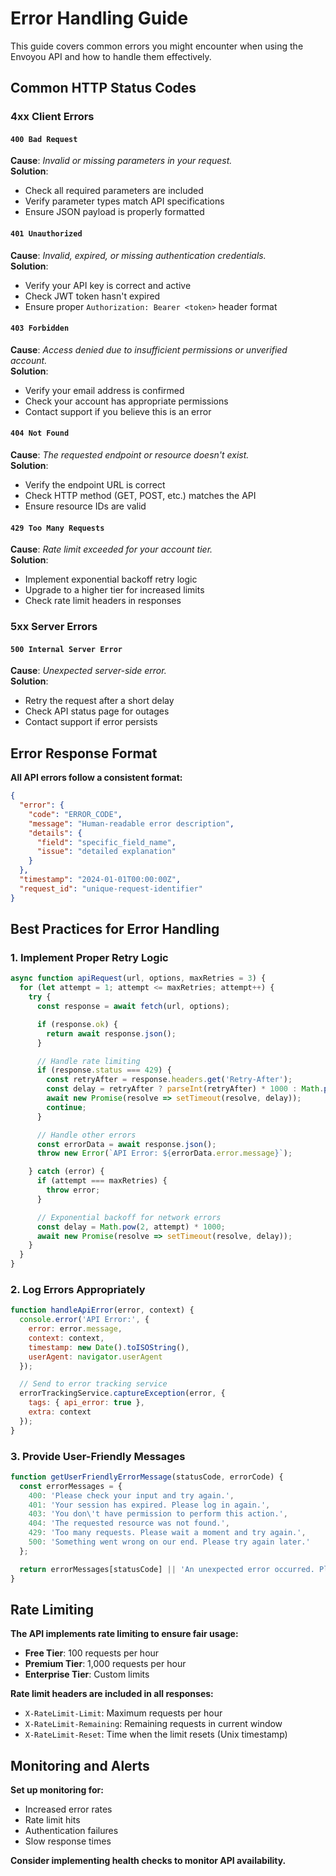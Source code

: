 # Error Handling Guide

This guide covers common errors you might encounter when using the Envoyou API and how to handle them effectively.

## Common HTTP Status Codes

### 4xx Client Errors

#### `400 Bad Request`
**Cause**: *Invalid or missing parameters in your request.*  
**Solution**:
- Check all required parameters are included
- Verify parameter types match API specifications
- Ensure JSON payload is properly formatted

#### `401 Unauthorized`
**Cause**: *Invalid, expired, or missing authentication credentials.*  
**Solution**:
- Verify your API key is correct and active
- Check JWT token hasn't expired
- Ensure proper `Authorization: Bearer <token>` header format

#### `403 Forbidden`
**Cause**: *Access denied due to insufficient permissions or unverified account.*  
**Solution**:
- Verify your email address is confirmed
- Check your account has appropriate permissions
- Contact support if you believe this is an error

#### `404 Not Found`
**Cause**: *The requested endpoint or resource doesn't exist.*  
**Solution**:
- Verify the endpoint URL is correct
- Check HTTP method (GET, POST, etc.) matches the API
- Ensure resource IDs are valid

#### `429 Too Many Requests`
**Cause**: *Rate limit exceeded for your account tier.*  
**Solution**:
- Implement exponential backoff retry logic
- Upgrade to a higher tier for increased limits
- Check rate limit headers in responses

### 5xx Server Errors

#### `500 Internal Server Error`
**Cause**: *Unexpected server-side error.*  
**Solution**:
- Retry the request after a short delay
- Check API status page for outages
- Contact support if error persists

## Error Response Format

**All API errors follow a consistent format:**

```json
{
  "error": {
    "code": "ERROR_CODE",
    "message": "Human-readable error description",
    "details": {
      "field": "specific_field_name",
      "issue": "detailed explanation"
    }
  },
  "timestamp": "2024-01-01T00:00:00Z",
  "request_id": "unique-request-identifier"
}
```

## Best Practices for Error Handling

### 1. Implement Proper Retry Logic

```javascript
async function apiRequest(url, options, maxRetries = 3) {
  for (let attempt = 1; attempt <= maxRetries; attempt++) {
    try {
      const response = await fetch(url, options);

      if (response.ok) {
        return await response.json();
      }

      // Handle rate limiting
      if (response.status === 429) {
        const retryAfter = response.headers.get('Retry-After');
        const delay = retryAfter ? parseInt(retryAfter) * 1000 : Math.pow(2, attempt) * 1000;
        await new Promise(resolve => setTimeout(resolve, delay));
        continue;
      }

      // Handle other errors
      const errorData = await response.json();
      throw new Error(`API Error: ${errorData.error.message}`);

    } catch (error) {
      if (attempt === maxRetries) {
        throw error;
      }

      // Exponential backoff for network errors
      const delay = Math.pow(2, attempt) * 1000;
      await new Promise(resolve => setTimeout(resolve, delay));
    }
  }
}
```

### 2. Log Errors Appropriately

```javascript
function handleApiError(error, context) {
  console.error('API Error:', {
    error: error.message,
    context: context,
    timestamp: new Date().toISOString(),
    userAgent: navigator.userAgent
  });

  // Send to error tracking service
  errorTrackingService.captureException(error, {
    tags: { api_error: true },
    extra: context
  });
}
```

### 3. Provide User-Friendly Messages

```javascript
function getUserFriendlyErrorMessage(statusCode, errorCode) {
  const errorMessages = {
    400: 'Please check your input and try again.',
    401: 'Your session has expired. Please log in again.',
    403: 'You don\'t have permission to perform this action.',
    404: 'The requested resource was not found.',
    429: 'Too many requests. Please wait a moment and try again.',
    500: 'Something went wrong on our end. Please try again later.'
  };

  return errorMessages[statusCode] || 'An unexpected error occurred. Please try again.';
}
```

## Rate Limiting

**The API implements rate limiting to ensure fair usage:**

- **Free Tier**: 100 requests per hour
- **Premium Tier**: 1,000 requests per hour
- **Enterprise Tier**: Custom limits

**Rate limit headers are included in all responses:**
- `X-RateLimit-Limit`: Maximum requests per hour
- `X-RateLimit-Remaining`: Remaining requests in current window
- `X-RateLimit-Reset`: Time when the limit resets (Unix timestamp)

## Monitoring and Alerts

**Set up monitoring for:**
- Increased error rates
- Rate limit hits
- Authentication failures
- Slow response times

**Consider implementing health checks to monitor API availability.**
